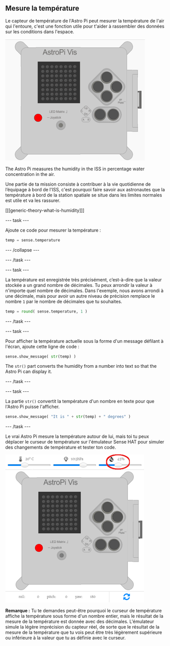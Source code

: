 ## Mesure la température

Le capteur de température de l'Astro Pi peut mesurer la température de l'air qui l'entoure, c'est une fonction utile pour t'aider à rassembler des données sur les conditions dans l'espace.

![Message relatif à la température](images/degrees-message.gif)

The Astro Pi measures the humidity in the ISS in percentage water concentration in the air.

Une partie de ta mission consiste à contribuer à la vie quotidienne de l’équipage à bord de l'ISS, c'est pourquoi faire savoir aux astronautes que la température à bord de la station spatiale se situe dans les limites normales est utile et va les rassurer.

[[[generic-theory-what-is-humidity]]]

\--- task \---

Ajoute ce code pour mesurer la température :

```python
temp = sense.temperature
```

\--- /collapse \---

\--- /task \---

\--- task \---

La température est enregistrée très précisément, c’est-à-dire que la valeur stockée a un grand nombre de décimales. Tu peux arrondir la valeur à n'importe quel nombre de décimales. Dans l'exemple, nous avons arrondi à une décimale, mais pour avoir un autre niveau de précision remplace le nombre `1` par le nombre de décimales que tu souhaites.

```python
temp = round( sense.temperature, 1 )
```

\--- /task \---

\--- task \---

Pour afficher la température actuelle sous la forme d'un message défilant à l'écran, ajoute cette ligne de code :

```python
sense.show_message( str(temp) )
```

The `str()` part converts the humidity from a number into text so that the Astro Pi can display it.

\--- /task \---

\--- task \---

La partie `str()` convertit la température d'un nombre en texte pour que l'Astro Pi puisse l'afficher.

```python
sense.show_message( "It is " + str(temp) + " degrees" )
```

\--- /task \---

Le vrai Astro Pi mesure la température autour de lui, mais toi tu peux déplacer le curseur de température sur l'émulateur Sense HAT pour simuler des changements de température et tester ton code.

![Humidity slider](images/humidity-slider.png)

**Remarque :** Tu te demandes peut-être pourquoi le curseur de température affiche la température sous forme d'un nombre entier, mais le résultat de la mesure de la température est donnée avec des décimales. L'émulateur simule la légère imprécision du capteur réel, de sorte que le résultat de la mesure de la température que tu vois peut être très légèrement supérieure ou inférieure à la valeur que tu as définie avec le curseur.